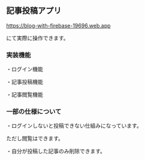## 記事投稿アプリ

https://blog-with-firebase-19696.web.app

にて実際に操作できます。

### 実装機能

・ログイン機能

・記事投稿機能

・記事閲覧機能

### 一部の仕様について

・ログインしないと投稿できない仕組みになっています。

  ただし閲覧はできます。

・自分が投稿した記事のみ削除できます。
